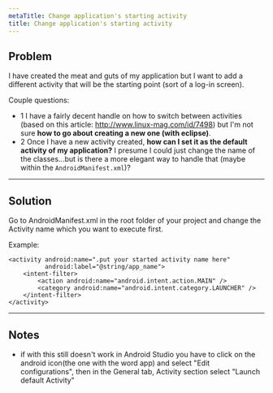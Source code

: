 ```yaml
---
metaTitle: Change application's starting activity
title: Change application's starting activity
---
```


## Problem

I have created the meat and guts of my application but I want to add a different activity that will be the starting point (sort of a log-in screen).


Couple questions:


* 1 I have a fairly decent handle on how to switch between activities (based on this article: <http://www.linux-mag.com/id/7498>) but I'm not sure **how to go about creating a new one (with eclipse)**.
* 2 Once I have a new activity created, **how can I set it as the default activity of my application?** I presume I could just change the name of the classes...but is there a more elegant way to handle that (maybe within the `AndroidManifest.xml`)?


---

## Solution

Go to AndroidManifest.xml in the root folder of your project and change the Activity name which you want to execute first. 


Example: 



```
<activity android:name=".put your started activity name here"
          android:label="@string/app_name">
    <intent-filter>
        <action android:name="android.intent.action.MAIN" />
        <category android:name="android.intent.category.LAUNCHER" />
    </intent-filter>
</activity>

```


---

## Notes

- if with this still doesn't work in Android Studio you have to click on the android icon(the one with the word app) and select "Edit configurations", then in the General tab, Activity section select "Launch default Activity"
